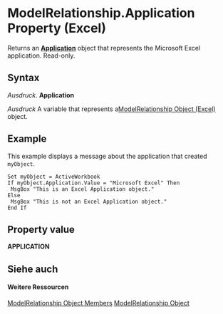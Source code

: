 
# ModelRelationship.Application Property (Excel)

Returns an  **[Application](19b73597-5cf9-4f56-8227-b5211f657f6f.md)** object that represents the Microsoft Excel application. Read-only.


## Syntax

 _Ausdruck_. **Application**

 _Ausdruck_ A variable that represents a[ModelRelationship Object (Excel)](8b0a7fad-06a5-178d-c5b2-96fc5528a3cc.md) object.


## Example

This example displays a message about the application that created  `myObject`.


```
Set myObject = ActiveWorkbook 
If myObject.Application.Value = "Microsoft Excel" Then 
 MsgBox "This is an Excel Application object." 
Else 
 MsgBox "This is not an Excel Application object." 
End If
```


## Property value

 **APPLICATION**


## Siehe auch


#### Weitere Ressourcen


[ModelRelationship Object Members](http://msdn.microsoft.com/library/99df4e0d-c661-5c52-30e5-5470b6918a8f%28Office.15%29.aspx)
[ModelRelationship Object](8b0a7fad-06a5-178d-c5b2-96fc5528a3cc.md)